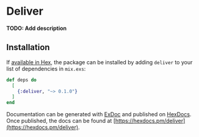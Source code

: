# Deliver

**TODO: Add description**

## Installation

If [available in Hex](https://hex.pm/docs/publish), the package can be installed
by adding `deliver` to your list of dependencies in `mix.exs`:

```elixir
def deps do
  [
    {:deliver, "~> 0.1.0"}
  ]
end
```

Documentation can be generated with [ExDoc](https://github.com/elixir-lang/ex_doc)
and published on [HexDocs](https://hexdocs.pm). Once published, the docs can
be found at [https://hexdocs.pm/deliver](https://hexdocs.pm/deliver).

